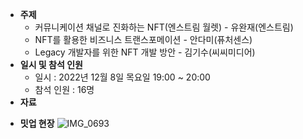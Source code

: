 - **주제**
  - 커뮤니케이션 채널로 진화하는 NFT(엔스트림 월렛) - 유완재(엔스트림)
  - NFT를 활용한 비즈니스 트랜스포메이션 - 안다미(퓨처센스)
  - Legacy 개발자를 위한 NFT 개발 방안 - 김기수(씨씨미디어)
- **일시 및 참석 인원**
  - 일시 : 2022년 12월 8일 목요일 19:00 ~ 20:00
  - 참석 인원 : 16명
- **자료**
* **밋업 현장**
![IMG_0693](https://raw.githubusercontent.com/hlkug/meetup/master/202212/images/meetup.jpg)